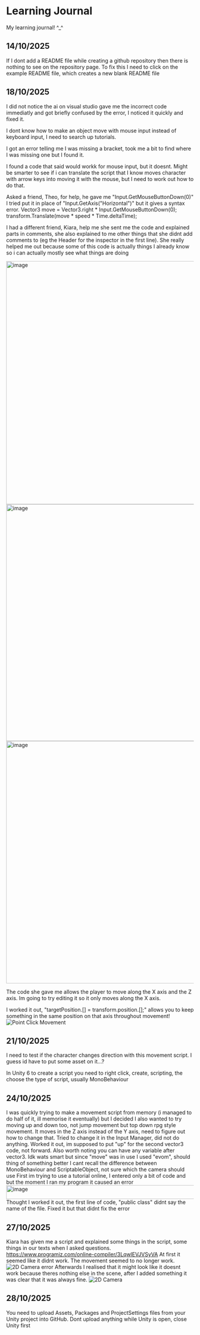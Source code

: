 # Learning Journal
My learning journal! ^_^


## 14/10/2025
If I dont add a README file while creating a github repository then there is nothing to see on the repository page. To fix this I need to click on the example README file, which creates a new blank README file


## 18/10/2025
I did not notice the ai on visual studio gave me the incorrect code immediatly and got briefly confused by the error, I noticed it quickly and fixed it.

I dont know how to make an object move with mouse input instead of keyboard input, I need to search up tutorials.

I got an error telling me I was missing a bracket, took me a bit to find where I was missing one but I found it.

I found a code that said would workk for mouse input, but it doesnt. Might be smarter to see if i can translate the script that I know moves character with arrow keys into moving it with the mouse, but I need to work out how to do that.

Asked a friend, Theo, for help, he gave me "Input.GetMouseButtonDown(0)" I tried put it in place of "Input.GetAxis("Horizontal")" but it gives a syntax error. 
Vector3 move = Vector3.right * Input.GetMouseButtonDown(0);
transform.Translate(move * speed * Time.deltaTime);

I had a different friend, Kiara, help me she sent me the code and explained parts in comments, she also explained to me other things that she didnt add comments to (eg the Header for the inspector in the first line). She really helped me out because some of this code is actually things I already know so i can actually mostly see what things are doing

<img width="770" height="653" alt="image" src="https://github.com/user-attachments/assets/64f8b626-4c71-4f7f-a579-60811466a6b6" />
<img width="708" height="636" alt="image" src="https://github.com/user-attachments/assets/5d487893-bed2-4c78-bdf5-46e05e36119e" />
<img width="784" height="651" alt="image" src="https://github.com/user-attachments/assets/c36e788f-6252-4ec7-9c0a-6e0f2ff9777b" />

The code she gave me allows the player to move along the X axis and the Z axis. Im going to try editing it so it only moves along the X axis.

I worked it out, "targetPosition.[] = transform.position.[];" allows you to keep something in the same position on that axis throughout movement!
![Point   Click Movement](https://github.com/user-attachments/assets/a970c126-97c0-4c66-acf6-b72ced1a885c)


## 21/10/2025
I need to test if the character changes direction with this movement script. I guess id have to put some asset on it...?

In Unity 6 to create a script you need to right click, create, scripting, the choose the type of script, usually MonoBehaviour

## 24/10/2025
I was quickly trying to make a movement script from memory (i managed to do half of it, ill memorise it eventually) but I decided I also wanted to try moving up and down too, not jump movement but top down rpg style movement. It moves in the Z axis instead of the Y axis, need to figure out how to change that. 
Tried to change it in the Input Manager, did not do anything.
Worked it out, im supposed to put "up" for the second vector3 code, not forward. Also worth noting you can have any variable after vector3. Idk wats smart but since "move" was in use I used "evom", should thing of something better
I cant recall the difference between MonoBehaviour and ScriptableObject, not sure which the camera should use
First im trying to use a tutorial online, I entered only a bit of code and but the moment I ran my program it caused an error
<img width="753" height="37" alt="image" src="https://github.com/user-attachments/assets/4b2c5a78-b99c-44a0-a51b-9878de506701" />
Thought I worked it out, the first line of code, "public class" didnt say the name of the file. Fixed it but that didnt fix the error

## 27/10/2025
Kiara has given me a script and explained some things in the script, some things in our texts when I asked questions.
https://www.programiz.com/online-compiler/3LqwlEVJVSyVA
At first it seemed like it didnt work. The movement seemed to no longer work.
![2D Camera error](https://github.com/user-attachments/assets/2b9eaa28-4fbe-47ee-85be-c0e1256daadd)
Afterwards I realised that it might look like it doesnt work because theres nothing else in the scene, after I added something it was clear that it was always fine.
![2D Camera](https://github.com/user-attachments/assets/b6120136-2041-4901-8877-313cf3594d28)

## 28/10/2025
You need to upload Assets, Packages and ProjectSettings files from your Unity project into GitHub. Dont upload anything while Unity is open, close Unity first
